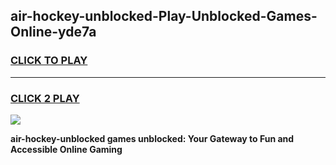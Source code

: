 
## air-hockey-unblocked-Play-Unblocked-Games-Online-yde7a
<h3>
<a href="https://premium76.site?title=air-hockey-unblocked&ref=25A">CLICK TO PLAY</a></h3>
<hr>

<h3>
<a href="https://premium76.site?title=air-hockey-unblocked&ref=25A">CLICK 2 PLAY</a>
  
</h3>

<a href="https://premium76.site?title=air-hockey-unblocked&ref=25A"><img src="https://clearcache.store/games.png"></a>


**air-hockey-unblocked games unblocked: Your Gateway to Fun and Accessible Online Gaming**
